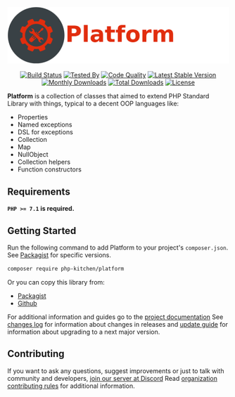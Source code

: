 <p align="center">
    <img src="https://github.com/php-kitchen/platform/blob/master/docs/logo.png" width="600px">
</p>

<p align="center">
    <a href="https://travis-ci.org/php-kitchen/platform"><img src="https://travis-ci.org/php-kitchen/platform.svg?branch=master" alt="Build Status"></a>
    <a href="https://github.com/php-kitchen/code-specs"><img src="https://img.shields.io/badge/Tested_By-CodeSpecs-brightgreen.svg" alt="Tested By"></a>
    <a href="https://scrutinizer-ci.com/g/php-kitchen/platform/?branch=master"><img src="https://scrutinizer-ci.com/g/php-kitchen/platform/badges/quality-score.png?b=master" alt="Code Quality"></a>
    <a href="https://packagist.org/packages/php-kitchen/platform"><img src="https://poser.pugx.org/php-kitchen/platform/v/stable.svg" alt="Latest Stable Version"></a>
    <a href="https://packagist.org/packages/php-kitchen/platform"><img src="https://poser.pugx.org/php-kitchen/platform/d/monthly" alt="Monthly Downloads"></a>
    <a href="https://packagist.org/packages/php-kitchen/platform"><img src="https://poser.pugx.org/php-kitchen/platform/d/total.svg" alt="Total Downloads"></a>
    <a href="https://packagist.org/packages/php-kitchen/platform"><img src="https://poser.pugx.org/php-kitchen/platform/license.svg" alt="License"></a>
</p>

**Platform** is a collection of classes that aimed to extend PHP Standard Library with things, typical to 
a decent OOP languages like:
- Properties
- Named exceptions
- DSL for exceptions
- Collection
- Map
- NullObject
- Collection helpers
- Function constructors

## Requirements

**`PHP >= 7.1` is required.**

## Getting Started

Run the following command to add Platform to your project's `composer.json`. See [Packagist](https://packagist.org/packages/php-kitchen/platform) for specific versions.

```bash
composer require php-kitchen/platform
```

Or you can copy this library from:
- [Packagist](https://packagist.org/packages/php-kitchen/platform)
- [Github](https://github.com/php-kitchen/platform)

For additional information and guides go to the [project documentation](docs/README.md)
See [changes log](docs/CHANGELOG.md) for information about changes in releases and [update guide](docs/UPDATE-GUIDE.md) for information about upgrading to a next major version.

## Contributing

If you want to ask any questions, suggest improvements or just to talk with community and developers, [join our server at Discord](https://discord.gg/Ez5VZhC) 
Read [organization contributing rules](https://github.com/php-kitchen/conventions/blob/master/CONTRIBUTING.md) for additional information.

